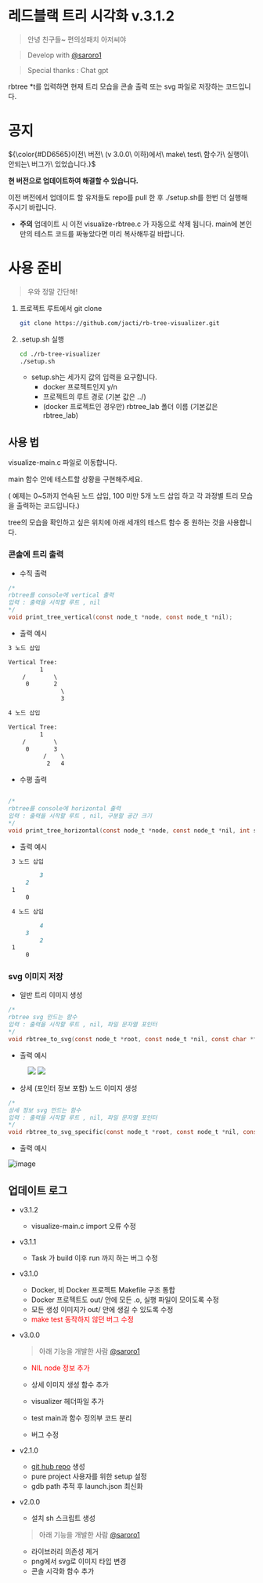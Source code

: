 # 레드블랙 트리 시각화 v.3.1.2

> 안녕 친구들~ 편의성패치 아저씨야
> 

> Develop with [@saroro1](https://github.com/saroro1)
> 

> Special thanks : Chat gpt
> 

rbtree *t를 입력하면 현재 트리 모습을 콘솔 출력 또는 svg 파일로 저장하는 코드입니다.

# 공지

<p>${\color{#DD6565}이전\ 버전\ (v 3.0.0\ 이하)에서\ make\ test\ 함수가\ 실행이\ 안되는\ 버그가\ 있었습니다.}$</p>

<p color="red"></p>

**현 버전으로 업데이트하여 해결할 수 있습니다.**

이전 버전에서 업데이트 할 유저들도 repo를 pull 한 후 ./setup.sh를 한번 더 실행해 주시기 바랍니다.

- **주의** 업데이트 시 이전 visualize-rbtree.c 가 자동으로 삭제 됩니다. main에 본인만의 테스트 코드를 짜놓았다면 미리 복사해두길 바랍니다.

# 사용 준비

> 우와 정말 간단해!
> 
1. 프로젝트 루트에서 git clone
    
    ```bash
    git clone https://github.com/jacti/rb-tree-visualizer.git
    ```
    
2. .setup.sh 실행
    
    ```bash
    cd ./rb-tree-visualizer
    ./setup.sh
    ```
    
    - setup.sh는 세가지 값의 입력을 요구합니다.
        - docker 프로젝트인지 y/n
        - 프로젝트의 루트 경로 (기본 값은 ../)
        - (docker 프로젝트인 경우만) rbtree_lab 폴더 이름 (기본값은 rbtree_lab)

## 사용 법

visualize-main.c 파일로 이동합니다.

main 함수 안에 테스트할 상황을 구현해주세요.

( 예제는 0~5까지 연속된 노드 삽입, 100 미만 5개 노드 삽입 하고 각 과정별 트리 모습을 출력하는 코드입니다.)

tree의 모습을 확인하고 싶은 위치에 아래 세개의 테스트 함수 중 원하는 것을 사용합니다.

### 콘솔에 트리 출력

- 수직 출력

```c
/*
rbtree를 console에 vertical 출력
입력 : 출력을 시작할 루트 , nil
*/
void print_tree_vertical(const node_t *node, const node_t *nil);
```

- 출력 예시

```markdown
3 노드 삽입 

Vertical Tree:
         1
    /        \
     0       2
               \
               3

4 노드 삽입 

Vertical Tree:
         1
    /        \
     0       3
          /    \
           2   4
```

- 수평 출력

```c

/*
rbtree를 console에 horizontal 출력
입력 : 출력을 시작할 루트 , nil, 구분할 공간 크기
*/
void print_tree_horizontal(const node_t *node, const node_t *nil, int space);
```

- 출력 예시

```markdown
 3 노드 삽입 

         3
     2
 1
     0

 4 노드 삽입 

         4
     3
         2
 1
     0
```

### svg 이미지 저장

- 일반 트리 이미지 생성

```c
/*
rbtree svg 만드는 함수
입력 : 출력을 시작할 루트 , nil, 파일 문자열 포인터
*/
void rbtree_to_svg(const node_t *root, const node_t *nil, const char *filename);
```

- 출력 예시

<figure class="half">  <a href="link"><img src="https://github.com/user-attachments/assets/9bc535b7-ab8b-4b01-9a63-8a7daccaa74e"></a>  <a href="link"><img src="https://github.com/user-attachments/assets/18a785d6-9b41-479b-8623-b2254cc37b59"></a> </figure>

- 상세 (포인터 정보 포함) 노드 이미지 생성

```c
/*
상세 정보 svg 만드는 함수
입력 : 출력을 시작할 루트 , nil, 파일 문자열 포인터
*/
void rbtree_to_svg_specific(const node_t *root, const node_t *nil, const char *filename);
```

- 출력 예시

![image](https://github.com/user-attachments/assets/f8bd7442-6807-4a34-8f52-780079f964c0)

## 업데이트 로그

- v3.1.2
    - visualize-main.c import 오류 수정

- v3.1.1
    - Task 가 build 이후 run 까지 하는 버그 수정
    
- v3.1.0
    - Docker, 비 Docker 프로젝트 Makefile 구조 통합
    - Docker 프로젝트도 out/ 안에 모든 .o, 실행 파일이 모이도록 수정
    - 모든 생성 이미지가 out/ 안에 생길 수 있도록 수정
    - <font color="red">make test 동작하지 않던 버그 수정</font>
    
- v3.0.0
    > 아래 기능을 개발한 사람 [@saroro1](https://github.com/saroro1)
    > 
    - <font color="red">NIL node 정보 추가</font>
    - 상세 이미지 생성 함수 추가
    - visualizer 헤더파일 추가
    - test main과 함수 정의부 코드 분리
 
      
    - 버그 수정

- v2.1.0
    - [git hub repo](https://github.com/jacti/rb-tree-visualizer.git) 생성
    - pure project 사용자를 위한 setup 설정
    - gdb path 추적 후 launch.json 최신화
- v2.0.0
    - 설치 sh 스크립트 생성
    
    > 아래 기능을 개발한 사람 [@saroro1](https://github.com/saroro1)
    > 
    - 라이브러리 의존성 제거
    - png에서 svg로 이미지 타입 변경
    - 콘솔 시각화 함수 추가

